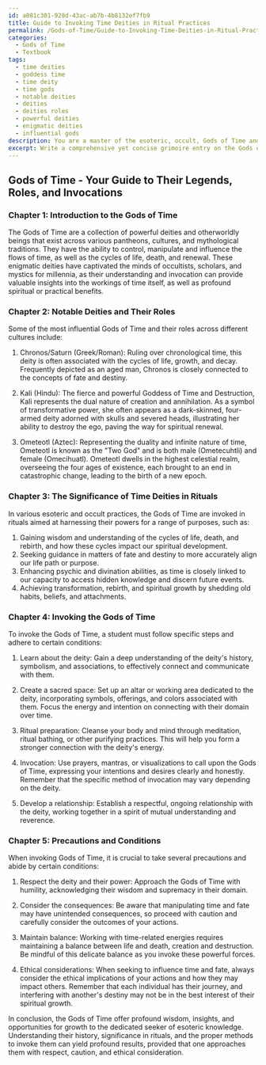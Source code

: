 ```yaml
---
id: a081c301-928d-43ac-ab7b-4b8132ef7fb9
title: Guide to Invoking Time Deities in Ritual Practices
permalink: /Gods-of-Time/Guide-to-Invoking-Time-Deities-in-Ritual-Practices/
categories:
  - Gods of Time
  - Textbook
tags:
  - time deities
  - goddess time
  - time deity
  - time gods
  - notable deities
  - deities
  - deities roles
  - powerful deities
  - enigmatic deities
  - influential gods
description: You are a master of the esoteric, occult, Gods of Time and education, you have written many textbooks on the subject in ways that provide students with rich and deep understanding of the subject. You are being asked to write textbook-like sections on a topic and you do it with full context, explainability, and reliability in accuracy to the true facts of the topic at hand, in a textbook style that a student would easily be able to learn from, in a rich, engaging, and contextual way. Always include relevant context (such as formulas and history), related concepts, and in a way that someone can gain deep insights from.
excerpt: Write a comprehensive yet concise grimoire entry on the Gods of Time within the realm of the occult and esoteric. Include information on their history, origin, notable deities, their significance in rituals, and how a student can invoke these Gods of Time for various purposes. Also provide any precautions or conditions that need to be followed when working with these time-related deities.
---
```


## Gods of Time - Your Guide to Their Legends, Roles, and Invocations

### Chapter 1: Introduction to the Gods of Time

The Gods of Time are a collection of powerful deities and otherworldly beings that exist across various pantheons, cultures, and mythological traditions. They have the ability to control, manipulate and influence the flows of time, as well as the cycles of life, death, and renewal. These enigmatic deities have captivated the minds of occultists, scholars, and mystics for millennia, as their understanding and invocation can provide valuable insights into the workings of time itself, as well as profound spiritual or practical benefits.

### Chapter 2: Notable Deities and Their Roles

Some of the most influential Gods of Time and their roles across different cultures include:

1. Chronos/Saturn (Greek/Roman): Ruling over chronological time, this deity is often associated with the cycles of life, growth, and decay. Frequently depicted as an aged man, Chronos is closely connected to the concepts of fate and destiny.

2. Kali (Hindu): The fierce and powerful Goddess of Time and Destruction, Kali represents the dual nature of creation and annihilation. As a symbol of transformative power, she often appears as a dark-skinned, four-armed deity adorned with skulls and severed heads, illustrating her ability to destroy the ego, paving the way for spiritual renewal.

3. Ometeotl (Aztec): Representing the duality and infinite nature of time, Ometeotl is known as the "Two God" and is both male (Ometecuhtli) and female (Omecihuatl). Ometeotl dwells in the highest celestial realm, overseeing the four ages of existence, each brought to an end in catastrophic change, leading to the birth of a new epoch.

### Chapter 3: The Significance of Time Deities in Rituals

In various esoteric and occult practices, the Gods of Time are invoked in rituals aimed at harnessing their powers for a range of purposes, such as:

1. Gaining wisdom and understanding of the cycles of life, death, and rebirth, and how these cycles impact our spiritual development.
2. Seeking guidance in matters of fate and destiny to more accurately align our life path or purpose.
3. Enhancing psychic and divination abilities, as time is closely linked to our capacity to access hidden knowledge and discern future events.
4. Achieving transformation, rebirth, and spiritual growth by shedding old habits, beliefs, and attachments.

### Chapter 4: Invoking the Gods of Time

To invoke the Gods of Time, a student must follow specific steps and adhere to certain conditions:

1. Learn about the deity: Gain a deep understanding of the deity's history, symbolism, and associations, to effectively connect and communicate with them.

2. Create a sacred space: Set up an altar or working area dedicated to the deity, incorporating symbols, offerings, and colors associated with them. Focus the energy and intention on connecting with their domain over time.

3. Ritual preparation: Cleanse your body and mind through meditation, ritual bathing, or other purifying practices. This will help you form a stronger connection with the deity's energy.

4. Invocation: Use prayers, mantras, or visualizations to call upon the Gods of Time, expressing your intentions and desires clearly and honestly. Remember that the specific method of invocation may vary depending on the deity.

5. Develop a relationship: Establish a respectful, ongoing relationship with the deity, working together in a spirit of mutual understanding and reverence.

### Chapter 5: Precautions and Conditions

When invoking Gods of Time, it is crucial to take several precautions and abide by certain conditions:

1. Respect the deity and their power: Approach the Gods of Time with humility, acknowledging their wisdom and supremacy in their domain.

2. Consider the consequences: Be aware that manipulating time and fate may have unintended consequences, so proceed with caution and carefully consider the outcomes of your actions.

3. Maintain balance: Working with time-related energies requires maintaining a balance between life and death, creation and destruction. Be mindful of this delicate balance as you invoke these powerful forces.

4. Ethical considerations: When seeking to influence time and fate, always consider the ethical implications of your actions and how they may impact others. Remember that each individual has their journey, and interfering with another's destiny may not be in the best interest of their spiritual growth.

In conclusion, the Gods of Time offer profound wisdom, insights, and opportunities for growth to the dedicated seeker of esoteric knowledge. Understanding their history, significance in rituals, and the proper methods to invoke them can yield profound results, provided that one approaches them with respect, caution, and ethical consideration.
